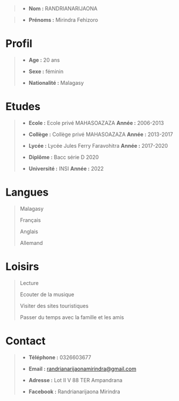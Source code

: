 >* **Nom :** RANDRIANARIJAONA

>* **Prénoms :** Mirindra Fehizoro


# Profil
 

>* **Age :** 20 ans 
>
>* **Sexe :** féminin
>
>* **Nationalité :** Malagasy


# Etudes


>* **Ecole :** Ecole privé MAHASOAZAZA  **Année :** 2006-2013
>
>* **Collège :** Collège privé MAHASOAZAZA **Année :** 2013-2017
>
>* **Lycée :** Lycée Jules Ferry Faravohitra **Année :** 2017-2020
>
>* **Diplôme :** Bacc série D 2020
>
>* **Université :** INSI **Année :** 2022


# Langues


> Malagasy
> 
> Français
>
> Anglais
>
> Allemand


# Loisirs


> Lecture
>
> Ecouter de la musique
>
> Visiter des sites touristiques
>
>Passer du temps avec la famille et les amis


# Contact

>- **Téléphone :** 0326603677
>
>- **Email :** <randrianarijaonamirindra@gmail.com>
>
>- **Adresse :** Lot II V 88 TER Ampandrana
>
>- **Facebook :** Randrianarijaona Mirindra